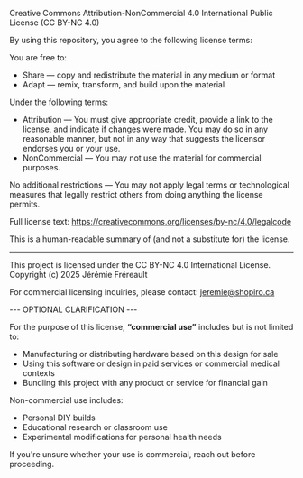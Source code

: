 Creative Commons Attribution-NonCommercial 4.0 International Public License (CC BY-NC 4.0)

By using this repository, you agree to the following license terms:

You are free to:
- Share — copy and redistribute the material in any medium or format
- Adapt — remix, transform, and build upon the material

Under the following terms:
- Attribution — You must give appropriate credit, provide a link to the license, and indicate if changes were made. You may do so in any reasonable manner, but not in any way that suggests the licensor endorses you or your use.
- NonCommercial — You may not use the material for commercial purposes.

No additional restrictions — You may not apply legal terms or technological measures that legally restrict others from doing anything the license permits.

Full license text: https://creativecommons.org/licenses/by-nc/4.0/legalcode

This is a human-readable summary of (and not a substitute for) the license.

---

This project is licensed under the CC BY-NC 4.0 International License.
Copyright (c) 2025 Jérémie Fréreault

For commercial licensing inquiries, please contact:
jeremie@shopiro.ca

--- OPTIONAL CLARIFICATION ---

For the purpose of this license, **“commercial use”** includes but is not limited to:
- Manufacturing or distributing hardware based on this design for sale
- Using this software or design in paid services or commercial medical contexts
- Bundling this project with any product or service for financial gain

Non-commercial use includes:
- Personal DIY builds
- Educational research or classroom use
- Experimental modifications for personal health needs

If you're unsure whether your use is commercial, reach out before proceeding.

